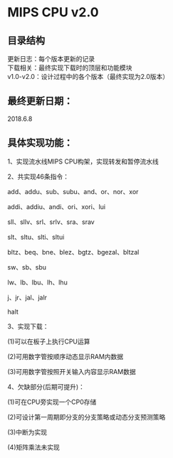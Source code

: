 # MIPS CPU v2.0
## 目录结构
更新日志：每个版本更新的记录  
下载相关：最终实现下载时的顶层和功能模块  
v1.0-v2.0：设计过程中的各个版本（最终实现为2.0版本）  
## 最终更新日期：
2018.6.8
## 具体实现功能：
1、实现流水线MIPS CPU构架，实现转发和暂停流水线

2、共实现46条指令：

add、addu、sub、subu、and、or、nor、xor

addi、addiu、andi、ori、xori、lui

sll、sllv、srl、srlv、sra、srav

slt、sltu、slti、sltui

bltz、beq、bne、blez、bgtz、bgezal、bltzal

sw、sb、sbu

lw、lb、lbu、lh、lhu

j、jr、jal、jalr

halt

3、实现下载：

(1)可以在板子上执行CPU运算

(2)可用数字管按顺序动态显示RAM内数据

(3)可用数字管按照开关输入内容显示RAM数据

4、欠缺部分(后期可提升)：

(1)可在CPU旁实现一个CP0存储

(2)可设计第一周期即分支的分支策略或动态分支预测策略

(3)中断为实现

(4)矩阵乘法未实现


